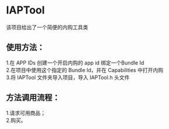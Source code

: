 # IAPTool

该项目给出了一个简便的内购工具类

## 使用方法：
1.在 APP IDs 创建一个开启内购的 app id 绑定一个Bundle Id</br>
2.在项目中使用这个指定的 Bundle Id，并在 Capabilities 中打开内购 </br>
3.将 IAPTool 文件夹导入项目，导入 IAPTool.h 头文件</br>


## 方法调用流程：
1.请求可用商品；</br>
2.购买。</br>

